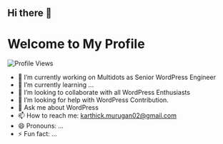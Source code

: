 ## Hi there 👋

# Welcome to My Profile

![Profile Views](https://komarev.com/ghpvc/?username=karthick-murugan&style=flat-square
)

- 🔭 I’m currently working on Multidots as Senior WordPress Engineer
- 🌱 I’m currently learning ...
- 👯 I’m looking to collaborate with all WordPress Enthusiasts
- 🤔 I’m looking for help with WordPress Contribution.
- 💬 Ask me about WordPress
- 📫 How to reach me: karthick.murugan02@gmail.com
- 😄 Pronouns: ...
- ⚡ Fun fact: ...
<!--
**karthick-murugan/karthick-murugan** is a ✨ _special_ ✨ repository because its `README.md` (this file) appears on your GitHub profile.

Here are some ideas to get you started:

- 🔭 I’m currently working on Multidots as Senior WordPress Engineer
- 🌱 I’m currently learning ...
- 👯 I’m looking to collaborate with all WordPress Enthusiasts
- 🤔 I’m looking for help with WordPress Contribution.
- 💬 Ask me about WordPress
- 📫 How to reach me: karthick.murugan02@gmail.com
- 😄 Pronouns: ...
- ⚡ Fun fact: ...
-->
